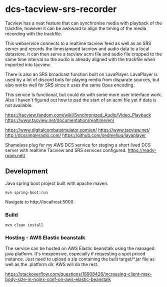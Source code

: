 # dcs-tacview-srs-recorder

Tacview has a neat feature that can synchronise media with playback of the trackfile, however it can be awkward
to align the timing of the media recording with the trackfile.

This webservice connects to a realtime tacview feed as well as an SRS server and records the timestamped tacview and 
audio data to a local datastore. It can then serve a tacview acmi file and audio file cropped to the same time interval 
so the audio is already aligned with the trackfile when imported into tacview.

There is also an SRS broadcast function built on LavaPlayer. LavaPlayer is used by a lot of discord bots for playing 
media from disparate sources, but also works well for SRS since it uses the same Opus encoding.  

This service is functional, but could do with some more user interface work. Also I haven't figured out how to pad the
start of an acmi file yet if data is not available. 

https://tacview.fandom.com/wiki/Synchronized_Audio/Video_Playback
https://www.tacview.net/documentation/realtime/en/

https://www.digitalcombatsimulator.com/en/
https://www.tacview.net/
http://dcssimpleradio.com/
https://github.com/sedmelluq/lavaplayer

Shameless plug for my AWS DCS service for staging a short lived DCS server with realtime Tacview and SRS services configured.
https://ready-room.net/

## Development

Java spring boot project built with apache maven.

```
mvn spring-boot:run
```
Navigate to http://localhost:5000

### Build

```
mvn clean install
```

### Hosting - AWS Elastic beanstalk

The service can be hosted on AWS Elastic beanstalk using the managed java platform. 
It's inexpensive, especially if requesting a spot priced instance. Just need to upload a zip
containing the built target/*.jar file as well as the .platform dir. AWS will do the rest.

https://stackoverflow.com/questions/18908426/increasing-client-max-body-size-in-nginx-conf-on-aws-elastic-beanstalk